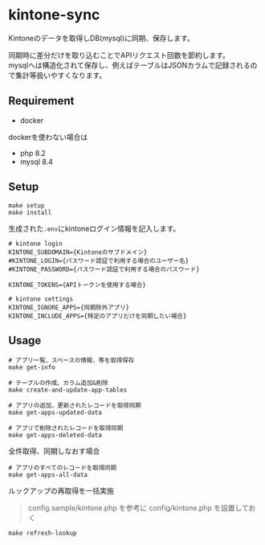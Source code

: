 kintone-sync
============

Kintoneのデータを取得しDB(mysql)に同期、保存します。

同期時に差分だけを取り込むことでAPIリクエスト回数を節約します。<br>
mysqlへは構造化されて保存し、例えばテーブルはJSONカラムで記録されるので集計等扱いやすくなります。

## Requirement

* docker

dockerを使わない場合は

* php 8.2
* mysql 8.4

## Setup

```
make setup
make install
```

生成された`.env`にkintoneログイン情報を記入します。

```
# kintone login
KINTONE_SUBDOMAIN={Kintoneのサブドメイン}
#KINTONE_LOGIN={パスワード認証で利用する場合のユーザー名}
#KINTONE_PASSWORD={パスワード認証で利用する場合のパスワード}

KINTONE_TOKENS={APIトークンを使用する場合}

# kintone settings
KINTONE_IGNORE_APPS={同期除外アプリ}
KINTONE_INCLUDE_APPS={特定のアプリだけを同期したい場合}
```

## Usage

```
# アプリ一覧、スペースの情報、等を取得保存
make get-info

# テーブルの作成、カラム追加&削除
make create-and-update-app-tables

# アプリの追加、更新されたレコードを取得同期
make get-apps-updated-data

# アプリで削除されたレコードを取得同期
make get-apps-deleted-data
```

全件取得、同期しなおす場合

```
# アプリのすべてのレコードを取得同期
make get-apps-all-data
```

ルックアップの再取得を一括実施

> config.sample/kintone.php を参考に config/kintone.php を設置しておく

```
make refresh-lookup
```
